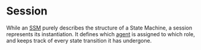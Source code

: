 

# Session  


While an [SSM](/docs/chaincode-dsl-signing-state-machine--page#ssm) purely describes the structure of a State Machine, a session represents its instantiation. It defines which [agent](/docs/chaincode-dsl-agent--page#ssmagent) is assigned to which role, and keeps track of every state transition it has undergone. 


